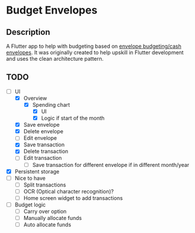 # Budget Envelopes

## Description

A Flutter app to help with budgeting based on [envelope budgeting/cash envelopes](https://www.investopedia.com/envelope-budgeting-system-5208026). It was originally created to help upskill in Flutter development and uses the clean architecture pattern.

## TODO

- [ ] UI
    - [x] Overview
        - [x] Spending chart
            - [x] UI
            - [x] Logic if start of the month
    - [x] Save envelope
    - [x] Delete envelope
    - [ ] Edit envelope
    - [x] Save transaction
    - [x] Delete transaction
    - [ ] Edit transaction
        - [ ] Save transaction for different envelope if in different month/year
- [x] Persistent storage
- [ ] Nice to have
    - [ ] Split transactions
    - [ ] OCR (Optical character recognition)?
    - [ ] Home screen widget to add transactions
- [ ] Budget logic
    - [ ] Carry over option
    - [ ] Manually allocate funds
    - [ ] Auto allocate funds
